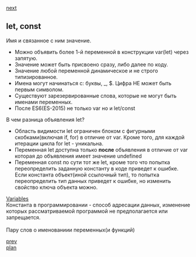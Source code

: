 <a href="03.md">next</a>

<h2>let, const</h2>

<div>
Имя и связанное с ним значение.

<ul>
<li>
Можно объявить более 1-й переменной в конструкции var(let) через запятую.
</li>
<li>
Значение может быть присвоено сразу, либо далее по коду.
</li>
<li>
Значение любой переменной динамическое и не строго типизированное.
</li>
<li>
Имена могут начинаться с: буквы, _, $. Цифра НЕ может быть первым символом.
</li>
<li>
Существуют зарезервированные слова, которые не могут быть именами переменных.
</li>
<li>
После ES6(ES-2015) не только var но и let/const
</li>
</ul>
</div>

<div>
В чем разница объявления let?

<ul>
<li>
Область видимости let ограничен блоком с фигурными скобками(включая if, for) в отличие от var.
Кроме того, для каждой итерации цикла for let - уникальна.
</li>
<li>
Переменная let доступна только <strong>после</strong> объявления в отличие от var которая до объявления имеет значение undefined
</li>
<li>
Переменная const по сути тот же let, кроме того что попытка переопределить заданную константу в коде приведет к ошибке.
Если константа объект(иной ссылочный тип), то попытка переопределить тип данных приведет к ошибке, но изменить свойство ключа объекта можно.
</li>
</ul>

</div>

<div>
<a href="https://codepen.io/paawel/pen/NopMpb?editors=1112">Variables</a>
</div>

<div>
Константа в программировании - способ адресации данных, изменение которых рассматриваемой программой не предполагается или запрещается.
</div>

<br/>

<div>
Пару слов о именованиии переменных(и функций)
</div>

<a href="01.md">prev</a>
<br/>
<a href="00.md">plan</a>
